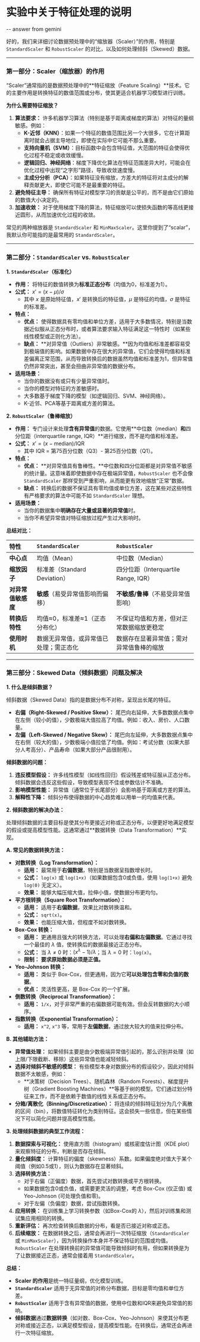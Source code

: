 # 实验中关于特征处理的说明

-- answer from gemini

好的，我们来详细讨论数据预处理中的“缩放器（Scaler）”的作用，特别是 `StandardScaler` 和 `RobustScaler` 的对比，以及如何处理倾斜（Skewed）数据。

---

### 第一部分：Scaler（缩放器）的作用

“Scaler”通常指的是数据预处理中的**特征缩放（Feature Scaling）**技术。它的主要作用是转换特征的数值范围或分布，使其更适合机器学习模型进行训练。

**为什么需要特征缩放？**

1.  **算法要求：** 许多机器学习算法（特别是基于距离或梯度的算法）对特征的量纲敏感。例如：
    *   **K-近邻（KNN）**：如果一个特征的数值范围比另一个大很多，它在计算距离时就会占据主导地位，即使在实际中它可能不那么重要。
    *   **支持向量机（SVM）**：目标函数中会包含特征值，大范围的特征会使得优化过程不稳定或收敛缓慢。
    *   **逻辑回归、神经网络**：梯度下降优化算法在特征范围差异大时，可能会在优化过程中出现“之字形”路径，导致收敛速度慢。
    *   **主成分分析（PCA）**：如果特征没有缩放，方差大的特征将对主成分的解释贡献更大，即使它可能不是最重要的特征。
2.  **避免特征主导：** 确保所有特征对模型学习的贡献是公平的，而不是由它们原始的数值大小决定的。
3.  **加速收敛：** 对于使用梯度下降的算法，特征缩放可以使损失函数的等高线更接近圆形，从而加速优化过程的收敛。

常见的两种缩放器是 `StandardScaler` 和 `MinMaxScaler`。这里你提到了“scalar”，我默认你可能指的是最常用的 `StandardScaler`。

---

### 第二部分：`StandardScaler` vs. `RobustScaler`

**1. `StandardScaler`（标准化）**

*   **作用：** 将特征的数值转换为**标准正态分布**（均值为0，标准差为1）。
*   **公式：** $x' = (x - \mu) / \sigma$
    *   其中 $x$ 是原始特征值，$x'$ 是转换后的特征值，$\mu$ 是特征的均值，$\sigma$ 是特征的标准差。
*   **特点：**
    *   **优点：** 使得数据具有零均值和单位方差，适用于大多数情况，特别是当数据近似服从正态分布时，或者算法要求输入特征满足这一特性时（如某些线性模型或正则化方法）。
    *   **缺点：** **对异常值（Outliers）非常敏感。**因为均值和标准差都容易受到极端值的影响。如果数据中存在很大的异常值，它们会使得均值和标准差偏离正常范围，从而导致转换后的数据虽然均值和标准差为1，但异常值仍然非常突出，甚至会扭曲非异常值的数据分布。
*   **适用场景：**
    *   当你的数据没有或只有少量异常值时。
    *   当你的模型对特征的方差敏感时。
    *   大多数基于梯度下降的模型（如逻辑回归、SVM、神经网络）。
    *   K-近邻、PCA等基于距离或方差的算法。

**2. `RobustScaler`（鲁棒缩放）**

*   **作用：** 专门设计来处理**含有异常值**的数据。它使用**中位数（median）**和**四分位距（interquartile range, IQR）**进行缩放，而不是均值和标准差。
*   **公式：** $x' = (x - \text{median}) / \text{IQR}$
    *   其中 IQR = 第75百分位数（Q3）- 第25百分位数（Q1）。
*   **特点：**
    *   **优点：** **对异常值具有鲁棒性。**中位数和四分位距都是对异常值不敏感的统计量。这意味着即使数据中存在极端异常值，`RobustScaler` 也不会像 `StandardScaler` 那样受到严重影响，从而能更有效地缩放“正常”数据。
    *   **缺点：** 转换后的数据不保证具有零均值或单位方差，这在某些对这些特性有严格要求的算法中可能不如 `StandardScaler` 理想。
*   **适用场景：**
    *   当你的数据集中**明确存在大量或显著的异常值**时。
    *   当你不希望异常值对特征缩放过程产生过大影响时。

**总结对比：**

| 特性           | `StandardScaler`                          | `RobustScaler`                                |
| :------------- | :---------------------------------------- | :-------------------------------------------- |
| **中心点**     | 均值（Mean）                              | 中位数（Median）                              |
| **缩放因子**   | 标准差（Standard Deviation）              | 四分位距（Interquartile Range, IQR）          |
| **对异常值敏感度** | **敏感**（易受异常值影响而偏移）        | **不敏感/鲁棒**（不易受异常值影响）         |
| **转换后特性** | 均值≈0，标准差≈1（正态分布化）          | 不保证均值和方差，但对正常数据缩放更稳定    |
| **使用时机**   | 数据无异常值，或异常值已处理；需正态化 | 数据存在显著异常值；需对异常值鲁棒的缩放    |

---

### 第三部分：Skewed Data（倾斜数据）问题及解决

**1. 什么是倾斜数据？**

倾斜数据（Skewed Data）指的是数据分布不对称，呈现出长尾的特征。
*   **右偏（Right-Skewed / Positive Skew）：** 尾巴向右延伸，大多数数据点集中在左侧（较小的值），少数极端大值拉高了均值。例如：收入、房价、人口数量。
*   **左偏（Left-Skewed / Negative Skew）：** 尾巴向左延伸，大多数数据点集中在右侧（较大的值），少数极端小值拉低了均值。例如：考试分数（如果大部分人考高分）、产品寿命（如果大部分产品很耐用）。

**倾斜数据的问题：**

1.  **违反模型假设：** 许多线性模型（如线性回归）假设残差或特征服从正态分布。倾斜数据会违反这些假设，导致模型表现不佳或参数估计不准确。
2.  **影响模型性能：** 异常值（通常位于长尾部分）会影响基于距离或方差的算法。
3.  **解释性下降：** 倾斜分布使得数据的中心趋势难以用单一的均值来代表。

**2. 倾斜数据的解决办法：**

处理倾斜数据的主要目标是使其分布更接近对称或正态分布，以便更好地满足模型的假设或提高模型性能。这通常通过**数据转换（Data Transformation）**实现。

**A. 常见的数据转换方法：**

*   **对数转换（Log Transformation）：**
    *   **适用：** 最常用于**右偏数据**，特别是当数据呈指数增长时。
    *   **公式：** `log(x)` 或 `log(1+x)`（如果数据包含0或负值，使用 `log(1+x)` 避免 `log(0)` 无定义）。
    *   **效果：** 能够大幅压缩大值，拉伸小值，使数据分布更均匀。
*   **平方根转换（Square Root Transformation）：**
    *   **适用：** 适用于**右偏数据**，效果比对数转换温和。
    *   **公式：** `sqrt(x)`。
    *   **效果：** 也能压缩大值，但程度不如对数转换。
*   **Box-Cox 转换：**
    *   **适用：** 更通用且强大的转换方法，可以处理**右偏和左偏数据**。它通过寻找一个最佳的 $\lambda$ 值，使转换后的数据最接近正态分布。
    *   **公式：** 当 $\lambda \neq 0$ 时：$(x^\lambda - 1) / \lambda$；当 $\lambda = 0$ 时：`log(x)`。
    *   **限制：** **要求原始数据必须是正值。**
*   **Yeo-Johnson 转换：**
    *   **适用：** 类似于 Box-Cox，但更通用，因为它**可以处理包含零和负值的数据**。
    *   **优点：** 灵活性更高，是 Box-Cox 的一个扩展。
*   **倒数转换（Reciprocal Transformation）：**
    *   **适用：** `1/x`，对于非常严重的右偏数据可能有效。但会反转数据的大小顺序。
*   **指数转换（Exponential Transformation）：**
    *   **适用：** `x^2`, `x^3` 等，常用于**左偏数据**，通过放大较大的值来拉伸分布。

**B. 其他辅助方法：**

*   **异常值处理：** 如果倾斜主要是由少数极端异常值引起的，那么识别并处理（如上限/下限截断、移除）这些异常值也能减轻倾斜。
*   **选择对倾斜不敏感的模型：** 有些模型本身对数据分布的假设较少，因此对倾斜数据不太敏感，例如：
    *   **决策树（Decision Trees）、随机森林（Random Forests）、梯度提升树（Gradient Boosting Machines）**等基于树的模型。它们通过划分特征来工作，而不是依赖于数值的线性关系或正态分布。
*   **分箱/离散化（Binning/Discretization）：** 将连续的倾斜特征划分为几个离散的区间（bin），将数值特征转化为类别特征。这会损失一些信息，但在某些情况下可以简化问题并提高模型性能。

**3. 处理倾斜数据的典型工作流程：**

1.  **数据探索与可视化：** 使用直方图（histogram）或核密度估计图（KDE plot）来观察特征的分布，判断是否存在倾斜。
2.  **量化倾斜度：** 计算特征的偏度（skewness）系数。如果偏度绝对值大于某个阈值（例如0.5或1），则认为数据存在显著倾斜。
3.  **选择转换方法：**
    *   对于右偏（正偏度）数据，首先尝试对数转换或平方根转换。
    *   如果数据包含0或负值，或需要更灵活的调整，考虑 Box-Cox (仅正值) 或 Yeo-Johnson (可处理负值和零)。
    *   对于左偏（负偏度）数据，尝试指数转换。
4.  **应用转换：** 在训练集上学习转换参数（如Box-Cox的 $\lambda$），然后对训练集和测试集应用相同的转换。
5.  **重新评估：** 再次检查转换后数据的分布，看是否已接近对称或正态。
6.  **后续缩放：** 在数据转换之后，通常会再进行一次特征缩放（`StandardScaler` 或 `MinMaxScaler`），因为转换操作本身并不保证特征的范围或均值。`RobustScaler` 在处理转换前的异常值可能导致倾斜时有用，但如果转换是为了让数据接近正态，通常会接着用 `StandardScaler`。

**总结：**

*   **Scaler 的作用**是统一特征量纲，优化模型训练。
*   **`StandardScaler`** 适用于无异常值的对称分布数据，目标是零均值和单位方差。
*   **`RobustScaler`** 适用于含有异常值的数据，使用中位数和IQR来避免异常值的影响。
*   **倾斜数据**通过**数据转换**（如对数、Box-Cox、Yeo-Johnson）来使其分布更对称或接近正态，以满足模型假设，提高模型性能。在转换后，通常还会再进行一次特征缩放。